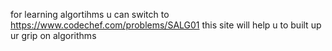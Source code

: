 for learning algortihms u can switch to https://www.codechef.com/problems/SALG01
 this site will help u to built up  ur grip on algorithms
